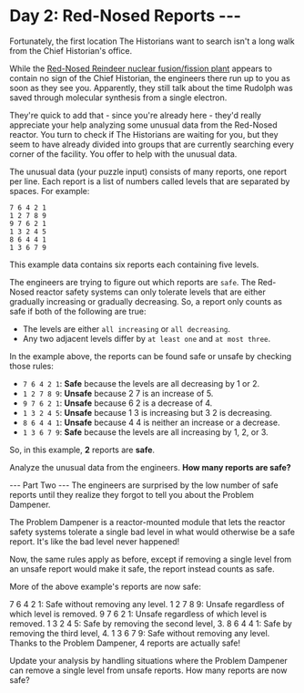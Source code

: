 # Day 2: Red-Nosed Reports ---

Fortunately, the first location The Historians want to search isn't a long walk from the Chief Historian's office.

While the [Red-Nosed Reindeer nuclear fusion/fission plant](https://adventofcode.com/2015/day/19) appears to contain no sign of the Chief Historian, the engineers there run up to you as soon as they see you. Apparently, they still talk about the time Rudolph was saved through molecular synthesis from a single electron.

They're quick to add that - since you're already here - they'd really appreciate your help analyzing some unusual data from the Red-Nosed reactor. You turn to check if The Historians are waiting for you, but they seem to have already divided into groups that are currently searching every corner of the facility. You offer to help with the unusual data.

The unusual data (your puzzle input) consists of many reports, one report per line. Each report is a list of numbers called levels that are separated by spaces. For example:

```
7 6 4 2 1
1 2 7 8 9
9 7 6 2 1
1 3 2 4 5
8 6 4 4 1
1 3 6 7 9
```    
This example data contains six reports each containing five levels.

The engineers are trying to figure out which reports are ``safe``. The Red-Nosed reactor safety systems can only tolerate levels that are either gradually increasing or gradually decreasing. So, a report only counts as safe if both of the following are true:

- The levels are either ``all increasing`` or ``all decreasing``.
- Any two adjacent levels differ by ``at least one`` and ``at most three``. 

In the example above, the reports can be found safe or unsafe by checking those rules:

- ``7 6 4 2 1``: **Safe** because the levels are all decreasing by 1 or 2.
- ``1 2 7 8 9``: **Unsafe** because 2 7 is an increase of 5.
- ``9 7 6 2 1``: **Unsafe** because 6 2 is a decrease of 4.
- ``1 3 2 4 5``: **Unsafe** because 1 3 is increasing but 3 2 is decreasing.
- ``8 6 4 4 1``: **Unsafe** because 4 4 is neither an increase or a decrease.
- ``1 3 6 7 9``: **Safe** because the levels are all increasing by 1, 2, or 3.

So, in this example, **2** reports are **safe**.

Analyze the unusual data from the engineers. **How many reports are safe?**

--- Part Two ---
The engineers are surprised by the low number of safe reports until they realize they forgot to tell you about the Problem Dampener.

The Problem Dampener is a reactor-mounted module that lets the reactor safety systems tolerate a single bad level in what would otherwise be a safe report. It's like the bad level never happened!

Now, the same rules apply as before, except if removing a single level from an unsafe report would make it safe, the report instead counts as safe.

More of the above example's reports are now safe:

7 6 4 2 1: Safe without removing any level.
1 2 7 8 9: Unsafe regardless of which level is removed.
9 7 6 2 1: Unsafe regardless of which level is removed.
1 3 2 4 5: Safe by removing the second level, 3.
8 6 4 4 1: Safe by removing the third level, 4.
1 3 6 7 9: Safe without removing any level.
Thanks to the Problem Dampener, 4 reports are actually safe!

Update your analysis by handling situations where the Problem Dampener can remove a single level from unsafe reports. How many reports are now safe?